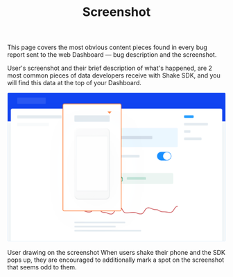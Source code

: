 ﻿---
id: screenshot
title: Screenshot
---
This page covers the most obvious content pieces found in every bug report sent to the web Dashboard — bug description and the screenshot.

User's screenshot and their brief description of what's happened, are 2 most common pieces of data developers receive with Shake SDK, and you will find this data at the top of your Dashboard.

![Bug screen](../assets/bug_screen.png)

User drawing on the screenshot
When users shake their phone and the SDK pops up, they are encouraged to additionally mark a spot on the screenshot that seems odd to them.
